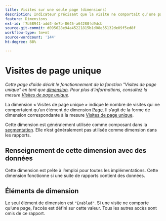 ```yaml
---
title: Visites sur une seule page (dimensions)
description: Indicateur précisant que la visite ne comportait qu’une page.
feature: Dimensions
exl-id: f7b58941-add4-4e7b-8645-a64280fd9dcb
source-git-commit: d095628e94a45221815b1d08e35132de09f5ed8f
workflow-type: tm+mt
source-wordcount: '144'
ht-degree: 88%

---
```


# Visites de page unique

*Cette page d’aide décrit le fonctionnement de la fonction &quot;Visites de page unique&quot; en tant que [dimension](overview.md). Pour plus d’informations, consultez la mesure [Visites de page unique](../metrics/single-page-visits.md).*

La dimension « Visites de page unique » indique le nombre de visites qui ne comportaient qu’un élément de dimension [Page](page.md). Il s’agit de la forme de dimension correspondante à la mesure [Visites de page unique](../metrics/single-page-visits.md).

Cette dimension est généralement utilisée comme composant dans la [segmentation](../segmentation/seg-home.md). Elle n’est généralement pas utilisée comme dimension dans les rapports.

## Renseignement de cette dimension avec des données

Cette dimension est prête à l’emploi pour toutes les implémentations. Cette dimension fonctionne si une suite de rapports contient des données.

## Éléments de dimension

Le seul élément de dimension est `"Enabled"`. Si une visite ne comporte qu’une page, l’accès est défini sur cette valeur. Tous les autres accès sont omis de ce rapport.
